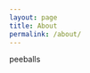 ```yaml
---
layout: page
title: About
permalink: /about/
---
```


peeballs


[jekyll-organization]: https://github.com/jekyll

